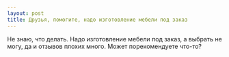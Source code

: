 ```yaml
---
layout: post 
title: Друзья, помогите, надо изготовление мебели под заказ 
--- 
```

Не знаю, что делать. Надо изготовление мебели под заказ, а выбрать не могу, да и отзывов плохих много. Может порекомендуете что-то?